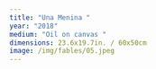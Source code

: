 ```yaml
---
title: "Una Menina "
year: "2018"
medium: "Oil on canvas "
dimensions: 23.6x19.7in. / 60x50cm
image: /img/fables/05.jpeg
---
```




